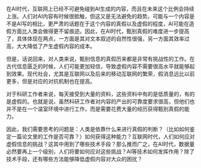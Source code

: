 在AI时代，互联网上已经不可避免碰到AI生成的内容，而且在未来这个比例会持续上涨。人们对AI内容有时候很抵触，但这又是无法避免的趋势。可能与一个内容是不是AI写的相比，更严肃的话题在于这个内容的真假以及虚假的程度，AI可能在造假方面比人类会做得更不留痕迹。因此，在AI时代，甄别真假的难度进一步提高了，具体体现在两点，一方面是其对文本叙述的自然性很强，另一方面其效率过高，大大降低了产生虚假内容的成本。

但是，话说回来，对人类来说，甄别信息的真假历来都是非常有挑战性的工作。在古代信息匮乏的时候，人们可能更加轻信，导致虚假内容不需要很高水平就能够起到效果。现代社会，尤其是互联网以及后来的移动互联网的繁荣，假消息远比以前更多，但是对应的对抗机制也在提高。

对于科研工作者来说，每天接受到大量的资料，这些资料中有的是低质量的，有的是虚假的。也就是说，虽然科研工作者对内容的产出的可靠度要求很高，但他们也并不是在一个温室环境中进行工作，而是需要花费大量的经历获得甄别真假的能力。

因此，我们需要思考的问题是：人类是依靠什么来进行真假的判断？（比如如何鉴定一篇论文里的工作是否可靠？）如何获得这种能力？互联网时代，人们如何应对虚假信息的挑战？这其中用到了哪些技术手段？那么推而广之，在AI时代，数据量必然要再上一个级别，人们将要如何应对这些挑战？AI等技术如何发挥作用？除了技术手段，还有哪些方法能够降低虚假内容对大众的困扰？